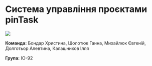 # Система управління проєктами pinTask
![](https://github.com/sholotyuk/pinTask/blob/master/docs/images/Logo.jpg)

**Команда:** Бондар Христина, Шолотюк Ганна, Михайлюк Євгеній, Долготьор Алевтина, Калашников Ілля

**Група:** ІО-92
